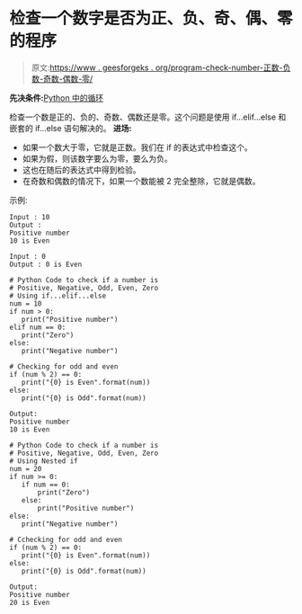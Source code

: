 # 检查一个数字是否为正、负、奇、偶、零的程序

> 原文:[https://www . geesforgeks . org/program-check-number-正数-负数-奇数-偶数-零/](https://www.geeksforgeeks.org/program-check-number-positive-negative-odd-even-zero/)

**先决条件:**[Python 中的循环](https://www.geeksforgeeks.org/loops-in-python/)

检查一个数是正的、负的、奇数、偶数还是零。这个问题是使用 if…elif…else 和嵌套的 if…else 语句解决的。
**进场:**

*   如果一个数大于零，它就是正数。我们在 if 的表达式中检查这个。
*   如果为假，则该数字要么为零，要么为负。
*   这也在随后的表达式中得到检验。
*   在奇数和偶数的情况下，如果一个数能被 2 完全整除，它就是偶数。

示例:

```
Input : 10
Output :
Positive number
10 is Even

```

```
Input : 0
Output : 0 is Even

```

```
# Python Code to check if a number is
# Positive, Negative, Odd, Even, Zero 
# Using if...elif...else
num = 10
if num > 0:
   print("Positive number")
elif num == 0:
   print("Zero")
else:
   print("Negative number")

# Checking for odd and even
if (num % 2) == 0:
   print("{0} is Even".format(num))
else:
   print("{0} is Odd".format(num))
```

```
Output:
Positive number
10 is Even

```

```
# Python Code to check if a number is
# Positive, Negative, Odd, Even, Zero
# Using Nested if
num = 20
if num >= 0:
   if num == 0:
       print("Zero")
   else:
       print("Positive number")
else:
   print("Negative number")

# Cchecking for odd and even
if (num % 2) == 0:
   print("{0} is Even".format(num))
else:
   print("{0} is Odd".format(num))
```

```
Output:
Positive number
20 is Even

```
